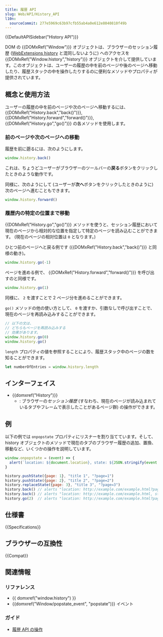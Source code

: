 ```yaml
---
title: 履歴 API
slug: Web/API/History_API
l10n:
  sourceCommit: 277e5969c63b97cfb55ab4a0e612e8040810f49b
---
```


{{DefaultAPISidebar("History API")}}

DOM の {{DOMxRef("Window")}} オブジェクトは、ブラウザーのセッション履歴 ([WebExtensions history](/ja/docs/Mozilla/Add-ons/WebExtensions/API/history) と混同しないように) へのアクセスを {{DOMxRef("Window.history","history")}} オブジェクトを介して提供しています。このオブジェクトは、ユーザーの履歴の中を前のページや後のページへ移動したり、履歴スタックの中を操作したりするのに便利なメソッドやプロパティが提供されています。

## 概念と使用方法

ユーザーの履歴の中を前のページや次のページへ移動するには、 {{DOMxRef("History.back","back()")}}, {{DOMxRef("History.forward","forward()")}}, {{DOMxRef("History.go","go()")}} の各メソッドを使用します。

### 前のページや次のページへの移動

履歴を前に遡るには、次のようにします。

```js
window.history.back()
```

これは、ちょうどユーザーがブラウザーのツールバーの<kbd><strong>戻る</strong></kbd>ボタンをクリックしたときのような動作です。

同様に、次のようにして (ユーザーが<kbd><strong>次へ</strong></kbd>ボタンをクリックしたときのように) 次のページへ進むこともできます。

```js
window.history.forward()
```

### 履歴内の特定の位置まで移動

{{DOMxRef("History.go","go()")}} メソッドを使うと、セッション履歴において現在のページから相対的な位置を指定して特定のページを読み込むことができます。 (現在のページの相対位置は `0` となります。)

ひとつ前のページへと戻る例です ({{DOMxRef("History.back","back()")}} と同様の動き)。

```js
window.history.go(-1)
```

ページを進める例で、 {{DOMxRef("History.forward","forward()")}} を呼び出すのと同様です。

```js
window.history.go(1)
```

同様に、 `2` を渡すことで 2 ページ分を進めることができます。

`go()` メソッドの他の使い方として、 `0` を渡すか、引数なしで呼び出すことで、現在のページを再読み込みすることができます。

```js
// 以下の文は、
// どちらもページを再読み込みする
// 効果があります。
window.history.go(0)
window.history.go()
```

`length` プロパティの値を参照することにより、履歴スタック中のページの数を知ることができます。

```js
let numberOfEntries = window.history.length
```

## インターフェイス

- {{domxref("History")}}
  - : ブラウザーの*セッション履歴* (すなわち、現在のページが読み込まれているタブやフレームで表示したことがあるページ群) の操作ができます。

## 例

以下の例では `onpopstate` プロパティにリスナーを割り当てています。そして、 history オブジェクトのメソッドで現在のタブのブラウザー履歴の追加、置換、移動など、いくつかの操作を説明しています。

```js
window.onpopstate = (event) => {
  alert(`location: ${document.location}, state: ${JSON.stringify(event.state)}`)
}

history.pushState({page: 1}, "title 1", "?page=1")
history.pushState({page: 2}, "title 2", "?page=2")
history.replaceState({page: 3}, "title 3", "?page=3")
history.back() // alerts "location: http://example.com/example.html?page=1, state: {"page":1}"
history.back() // alerts "location: http://example.com/example.html, state: null"
history.go(2)  // alerts "location: http://example.com/example.html?page=3, state: {"page":3}"
```

## 仕様書

{{Specifications}}

## ブラウザーの互換性

{{Compat}}

## 関連情報

### リファレンス

- {{ domxref("window.history") }}
- {{domxref("Window/popstate_event", "popstate")}} イベント

### ガイド

- [履歴 API の操作](/ja/docs/Web/API/History_API/Working_with_the_History_API)
